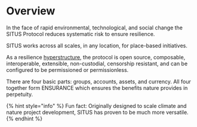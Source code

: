 # Overview

In the face of rapid environmental, technological, and social change the SITUS Protocol reduces systematic risk to ensure resilience.

SITUS works across all scales, in any location, for place-based initiatives.

As a resilience [hyperstructure](https://jacob.energy/hyperstructures.html), the protocol is open source, composable, interoperable, extensible, non-custodial, censorship resistant, and can be configured to be permissioned or permissionless.

There are four basic parts: groups, accounts, assets, and currency. All four together form ENSURANCE which ensures the benefits nature provides in perpetuity.&#x20;

{% hint style="info" %}
Fun fact: Originally designed to scale climate and nature project development, SITUS has proven to be much more versatile.
{% endhint %}

